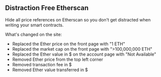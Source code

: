 ## Distraction Free Etherscan

Hide all price references on Etherscan so you don't get distracted when writing your smart contracts.

What's changed on the site:

- Replaced the Ether price on the front page with "1 ETH"
- Replaced the market cap on the front page with ">100,000,000 ETH"
- Replaced the Ether value in \$ on the account page with "Not Available"
- Removed Ether price from the top left corner
- Removed transaction fee in \$
- Removed Ether value transferred in \$
